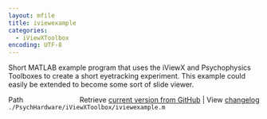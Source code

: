 ```yaml
---
layout: mfile
title: iviewexample
categories:
  - iViewXToolbox
encoding: UTF-8
---
```


Short MATLAB example program that uses the iViewX and Psychophysics
Toolboxes to create a short eyetracking experiment. This example could
easily be extended to become some sort of slide viewer.


<div class="code_header" style="text-align:right;">
  <span style="float:left;">Path&nbsp;&nbsp;</span> <span class="counter">Retrieve <a href=
  "https://raw.github.com/Psychtoolbox-3/Psychtoolbox-3/beta/./PsychHardware/iViewXToolbox/iviewexample.m">current version from GitHub</a> | View <a href=
  "https://github.com/Psychtoolbox-3/Psychtoolbox-3/commits/beta/./PsychHardware/iViewXToolbox/iviewexample.m">changelog</a></span>
</div>
<div class="code">
  <code>./PsychHardware/iViewXToolbox/iviewexample.m</code>
</div>
